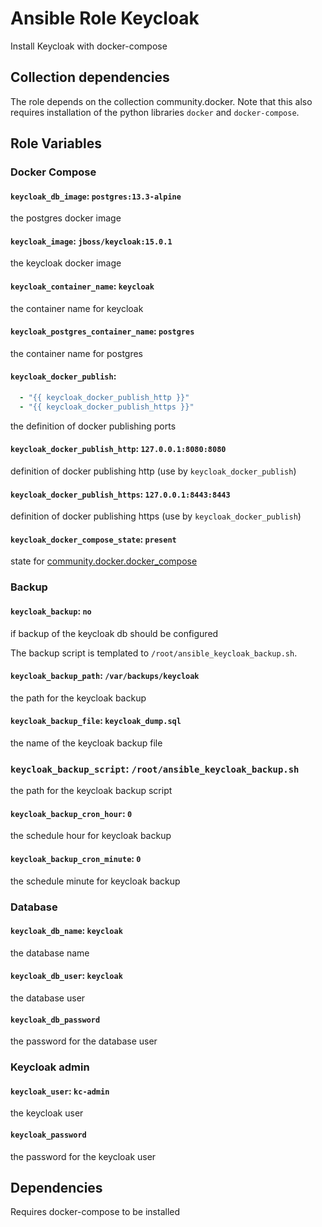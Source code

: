 # Ansible Role Keycloak

Install Keycloak with docker-compose

## Collection dependencies

The role depends on the collection community.docker.
Note that this also requires installation of the python libraries `docker` and `docker-compose`.

## Role Variables

### Docker Compose
#### `keycloak_db_image`: `postgres:13.3-alpine`

the postgres docker image

#### `keycloak_image`: `jboss/keycloak:15.0.1`

the keycloak docker image

#### `keycloak_container_name`: `keycloak`

the container name for keycloak

#### `keycloak_postgres_container_name`: `postgres`

the container name for postgres

#### `keycloak_docker_publish`:

```yaml
  - "{{ keycloak_docker_publish_http }}"
  - "{{ keycloak_docker_publish_https }}"
```

the definition of docker publishing ports

#### `keycloak_docker_publish_http`: `127.0.0.1:8080:8080`

definition of docker publishing http (use by `keycloak_docker_publish`)

#### `keycloak_docker_publish_https`: `127.0.0.1:8443:8443`

definition of docker publishing https (use by `keycloak_docker_publish`)

#### `keycloak_docker_compose_state`: `present`

state for [community.docker.docker_compose](https://docs.ansible.com/ansible/latest/collections/community/docker/docker_compose_module.html)

### Backup
#### `keycloak_backup`: `no`

if backup of the keycloak db should be configured

The backup script is templated to `/root/ansible_keycloak_backup.sh`.

#### `keycloak_backup_path`: `/var/backups/keycloak`

the path for the keycloak backup

#### `keycloak_backup_file`: `keycloak_dump.sql`

the name of the keycloak backup file

### `keycloak_backup_script`: `/root/ansible_keycloak_backup.sh`

the path for the keycloak backup script

#### `keycloak_backup_cron_hour`: `0`

the schedule hour for keycloak backup

#### `keycloak_backup_cron_minute`: `0`

the schedule minute for keycloak backup

### Database
#### `keycloak_db_name`: `keycloak`

the database name

#### `keycloak_db_user`: `keycloak`

the database user

#### `keycloak_db_password`

the password for the database user

### Keycloak admin

#### `keycloak_user`: `kc-admin`

the keycloak user

#### `keycloak_password`

the password for the keycloak user

## Dependencies

Requires docker-compose to be installed